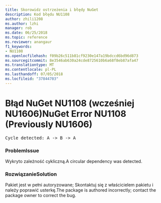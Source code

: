 ```yaml
---
title: Skorowidz ostrzeżenia i błędy NuGet
description: Kod błędu NU1108
author: zhili1208
ms.author: lzhi
manager: rob
ms.date: 06/25/2018
ms.topic: reference
ms.reviewer: anangaur
f1_keywords:
- NU1108
ms.openlocfilehash: f09b26c511b81cf9230e147a19bdccd6bd96d873
ms.sourcegitcommit: 8e3546ab630a24cde8725610b6a68f8eb87afa47
ms.translationtype: MT
ms.contentlocale: pl-PL
ms.lasthandoff: 07/05/2018
ms.locfileid: "37844703"
---
```

# <a name="nuget-error-nu1108-previously-nu1606"></a><span data-ttu-id="07c43-103">Błąd NuGet NU1108 (wcześniej NU1606)</span><span class="sxs-lookup"><span data-stu-id="07c43-103">NuGet Error NU1108 (Previously NU1606)</span></span>

<pre>Cycle detected: A -> B -> A</pre>

### <a name="issue"></a><span data-ttu-id="07c43-104">Problem</span><span class="sxs-lookup"><span data-stu-id="07c43-104">Issue</span></span>
<span data-ttu-id="07c43-105">Wykryto zależność cykliczną.</span><span class="sxs-lookup"><span data-stu-id="07c43-105">A circular dependency was detected.</span></span>

### <a name="solution"></a><span data-ttu-id="07c43-106">Rozwiązanie</span><span class="sxs-lookup"><span data-stu-id="07c43-106">Solution</span></span>
<span data-ttu-id="07c43-107">Pakiet jest w pełni autoryzowane; Skontaktuj się z właścicielem pakietu i należy poprawić usterkę.</span><span class="sxs-lookup"><span data-stu-id="07c43-107">The package is authored incorrectly; contact the package owner to correct the bug.</span></span>